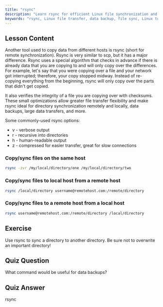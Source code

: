 ```yaml
---
title: "rsync"
description: "Learn rsync for efficient Linux file synchronization and backups. Understand remote and local data transfer with rsync commands and options. Improve your Linux skills!"
keywords: "rsync, Linux file transfer, data backup, file sync, Linux tutorial, rsync commands, beginner, guide"
---
```


## Lesson Content

Another tool used to copy data from different hosts is rsync (short for remote synchronization). Rsync is very similar to scp, but it has a major difference. Rsync uses a special algorithm that checks in advance if there is already data that you are copying to and will only copy over the differences. For example, let's say that you were copying over a file and your network got interrupted; therefore, your copy stopped midway. Instead of re-copying everything from the beginning, rsync will only copy over the parts that didn't get copied.

It also verifies the integrity of a file you are copying over with checksums. These small optimizations allow greater file transfer flexibility and make rsync ideal for directory synchronization remotely and locally, data backups, large data transfers, and more.

Some commonly-used rsync options:

- v - verbose output
- r - recursive into directories
- h - human-readable output
- z - compressed for easier transfer, great for slow connections

### Copy/sync files on the same host

```bash
rsync -zvr /my/local/directory/one /my/local/directory/two
```

### Copy/sync files to local host from a remote host

```bash
rsync /local/directory username@remotehost.com:/remote/directory
```

### Copy/sync files to a remote host from a local host

```bash
rsync username@remotehost.com:/remote/directory /local/directory
```

## Exercise

Use rsync to sync a directory to another directory. Be sure not to overwrite an important directory!

## Quiz Question

What command would be useful for data backups?

## Quiz Answer

rsync
